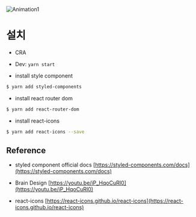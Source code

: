 ![Animation1](https://user-images.githubusercontent.com/28912774/127794643-3a8d5655-cc35-4b33-aa83-aa0451c45e80.gif)

# 설치

- CRA

- Dev: `yarn start`

- install style component

```bash
$ yarn add styled-components
```

- install react router dom

```bash
$ yarn add react-router-dom
```

- install react-icons

```bash
$ yarn add react-icons --save
```

## Reference

- styled component official docs [https://styled-components.com/docs](https://styled-components.com/docs)

- Brain Design [https://youtu.be/iP_HqoCuRI0](https://youtu.be/iP_HqoCuRI0)

- react-icons [https://react-icons.github.io/react-icons](https://react-icons.github.io/react-icons)
